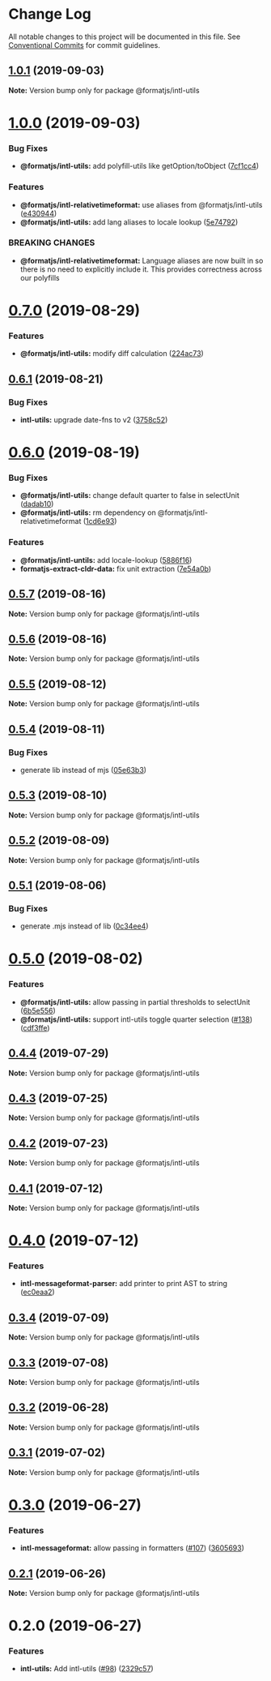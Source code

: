 # Change Log

All notable changes to this project will be documented in this file.
See [Conventional Commits](https://conventionalcommits.org) for commit guidelines.

## [1.0.1](https://github.com/formatjs/formatjs/compare/@formatjs/intl-utils@1.0.0...@formatjs/intl-utils@1.0.1) (2019-09-03)

**Note:** Version bump only for package @formatjs/intl-utils





# [1.0.0](https://github.com/formatjs/formatjs/compare/@formatjs/intl-utils@0.7.0...@formatjs/intl-utils@1.0.0) (2019-09-03)


### Bug Fixes

* **@formatjs/intl-utils:** add polyfill-utils like getOption/toObject ([7cf1cc4](https://github.com/formatjs/formatjs/commit/7cf1cc4))


### Features

* **@formatjs/intl-relativetimeformat:** use aliases from @formatjs/intl-utils ([e430944](https://github.com/formatjs/formatjs/commit/e430944))
* **@formatjs/intl-utils:** add lang aliases to locale lookup ([5e74792](https://github.com/formatjs/formatjs/commit/5e74792))


### BREAKING CHANGES

* **@formatjs/intl-relativetimeformat:** Language aliases are now built in so there is no need
to explicitly include it. This provides correctness across our polyfills





# [0.7.0](https://github.com/formatjs/formatjs/compare/@formatjs/intl-utils@0.6.1...@formatjs/intl-utils@0.7.0) (2019-08-29)


### Features

* **@formatjs/intl-utils:** modify diff calculation ([224ac73](https://github.com/formatjs/formatjs/commit/224ac73))





## [0.6.1](https://github.com/formatjs/formatjs/compare/@formatjs/intl-utils@0.6.0...@formatjs/intl-utils@0.6.1) (2019-08-21)


### Bug Fixes

* **intl-utils:** upgrade date-fns to v2 ([3758c52](https://github.com/formatjs/formatjs/commit/3758c52))





# [0.6.0](https://github.com/formatjs/formatjs/compare/@formatjs/intl-utils@0.5.7...@formatjs/intl-utils@0.6.0) (2019-08-19)


### Bug Fixes

* **@formatjs/intl-utils:** change default quarter to false in selectUnit ([dadab10](https://github.com/formatjs/formatjs/commit/dadab10))
* **@formatjs/intl-utils:** rm dependency on @formatjs/intl-relativetimeformat ([1cd6e93](https://github.com/formatjs/formatjs/commit/1cd6e93))


### Features

* **@formatjs/intl-untils:** add locale-lookup ([5886f16](https://github.com/formatjs/formatjs/commit/5886f16))
* **formatjs-extract-cldr-data:** fix unit extraction ([7e54a0b](https://github.com/formatjs/formatjs/commit/7e54a0b))





## [0.5.7](https://github.com/formatjs/formatjs/compare/@formatjs/intl-utils@0.5.6...@formatjs/intl-utils@0.5.7) (2019-08-16)

**Note:** Version bump only for package @formatjs/intl-utils





## [0.5.6](https://github.com/formatjs/formatjs/compare/@formatjs/intl-utils@0.5.5...@formatjs/intl-utils@0.5.6) (2019-08-16)

**Note:** Version bump only for package @formatjs/intl-utils





## [0.5.5](https://github.com/formatjs/formatjs/compare/@formatjs/intl-utils@0.5.4...@formatjs/intl-utils@0.5.5) (2019-08-12)

**Note:** Version bump only for package @formatjs/intl-utils





## [0.5.4](https://github.com/formatjs/formatjs/compare/@formatjs/intl-utils@0.5.3...@formatjs/intl-utils@0.5.4) (2019-08-11)


### Bug Fixes

* generate lib instead of mjs ([05e63b3](https://github.com/formatjs/formatjs/commit/05e63b3))





## [0.5.3](https://github.com/formatjs/formatjs/compare/@formatjs/intl-utils@0.5.2...@formatjs/intl-utils@0.5.3) (2019-08-10)

**Note:** Version bump only for package @formatjs/intl-utils





## [0.5.2](https://github.com/formatjs/formatjs/compare/@formatjs/intl-utils@0.5.1...@formatjs/intl-utils@0.5.2) (2019-08-09)

**Note:** Version bump only for package @formatjs/intl-utils





## [0.5.1](https://github.com/formatjs/formatjs/compare/@formatjs/intl-utils@0.5.0...@formatjs/intl-utils@0.5.1) (2019-08-06)


### Bug Fixes

* generate .mjs instead of lib ([0c34ee4](https://github.com/formatjs/formatjs/commit/0c34ee4))





# [0.5.0](https://github.com/formatjs/formatjs/compare/@formatjs/intl-utils@0.4.4...@formatjs/intl-utils@0.5.0) (2019-08-02)


### Features

* **@formatjs/intl-utils:** allow passing in partial thresholds to selectUnit ([6b5e556](https://github.com/formatjs/formatjs/commit/6b5e556))
* **@formatjs/intl-utils:** support intl-utils toggle quarter selection ([#138](https://github.com/formatjs/formatjs/issues/138)) ([cdf3ffe](https://github.com/formatjs/formatjs/commit/cdf3ffe))





## [0.4.4](https://github.com/formatjs/formatjs/compare/@formatjs/intl-utils@0.4.3...@formatjs/intl-utils@0.4.4) (2019-07-29)

**Note:** Version bump only for package @formatjs/intl-utils





## [0.4.3](https://github.com/formatjs/formatjs/compare/@formatjs/intl-utils@0.4.2...@formatjs/intl-utils@0.4.3) (2019-07-25)

**Note:** Version bump only for package @formatjs/intl-utils





## [0.4.2](https://github.com/formatjs/formatjs/compare/@formatjs/intl-utils@0.4.1...@formatjs/intl-utils@0.4.2) (2019-07-23)

**Note:** Version bump only for package @formatjs/intl-utils





## [0.4.1](https://github.com/formatjs/formatjs/compare/@formatjs/intl-utils@0.4.0...@formatjs/intl-utils@0.4.1) (2019-07-12)

**Note:** Version bump only for package @formatjs/intl-utils

# [0.4.0](https://github.com/formatjs/formatjs/compare/@formatjs/intl-utils@0.3.4...@formatjs/intl-utils@0.4.0) (2019-07-12)

### Features

- **intl-messageformat-parser:** add printer to print AST to string ([ec0eaa2](https://github.com/formatjs/formatjs/commit/ec0eaa2))

## [0.3.4](https://github.com/formatjs/formatjs/compare/@formatjs/intl-utils@0.3.3...@formatjs/intl-utils@0.3.4) (2019-07-09)

**Note:** Version bump only for package @formatjs/intl-utils

## [0.3.3](https://github.com/formatjs/formatjs/compare/@formatjs/intl-utils@0.3.2...@formatjs/intl-utils@0.3.3) (2019-07-08)

**Note:** Version bump only for package @formatjs/intl-utils

## [0.3.2](https://github.com/formatjs/formatjs/compare/@formatjs/intl-utils@0.3.1...@formatjs/intl-utils@0.3.2) (2019-06-28)

**Note:** Version bump only for package @formatjs/intl-utils

## [0.3.1](https://github.com/formatjs/formatjs/compare/@formatjs/intl-utils@0.3.0...@formatjs/intl-utils@0.3.1) (2019-07-02)

**Note:** Version bump only for package @formatjs/intl-utils

# [0.3.0](https://github.com/formatjs/formatjs/compare/@formatjs/intl-utils@0.2.1...@formatjs/intl-utils@0.3.0) (2019-06-27)

### Features

- **intl-messageformat:** allow passing in formatters ([#107](https://github.com/formatjs/formatjs/issues/107)) ([3605693](https://github.com/formatjs/formatjs/commit/3605693))

## [0.2.1](https://github.com/formatjs/formatjs/compare/@formatjs/intl-utils@0.2.0...@formatjs/intl-utils@0.2.1) (2019-06-26)

**Note:** Version bump only for package @formatjs/intl-utils

# 0.2.0 (2019-06-27)

### Features

- **intl-utils:** Add intl-utils ([#98](https://github.com/formatjs/formatjs/issues/98)) ([2329c57](https://github.com/formatjs/formatjs/commit/2329c57))
